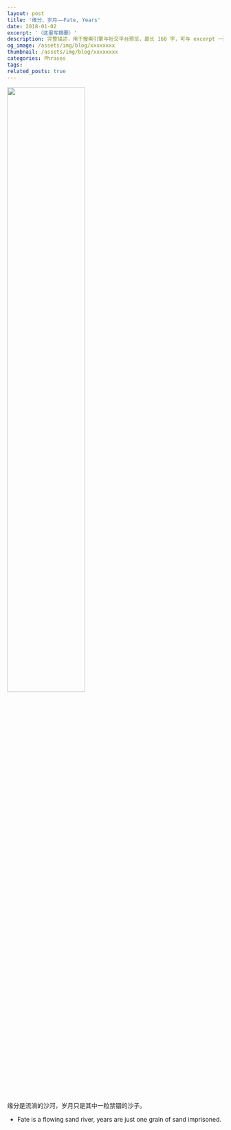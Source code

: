 ```yaml
---
layout: post
title: '缘分、岁月——Fate, Years'
date: 2018-01-02
excerpt: '（这里写摘要）'
description: 完整描述，用于搜索引擎与社交平台预览，最长 160 字，可与 excerpt 一致
og_image: /assets/img/blog/xxxxxxxx
thumbnail: /assets/img/blog/xxxxxxxx
categories: Phrases
tags: 
related_posts: true
---
```


<img src="{{ '/assets/img/blog/xxxxxxxx' | relative_url }}" style="width:60%;">

缘分是流淌的沙河，岁月只是其中一粒禁锢的沙子。

- Fate is a flowing sand river, years are just one grain of sand imprisoned.